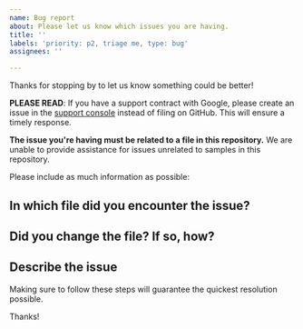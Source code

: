 ```yaml
---
name: Bug report
about: Please let us know which issues you are having.
title: ''
labels: 'priority: p2, triage me, type: bug'
assignees: ''

---
```


Thanks for stopping by to let us know something could be better!

**PLEASE READ**: If you have a support contract with Google, please create an issue in the [support console](https://cloud.google.com/support/) instead of filing on GitHub. This will ensure a timely response.

**The issue you're having must be related to a file in this repository.** We are unable to provide assistance for issues unrelated to samples in this repository.

Please include as much information as possible:

## In which file did you encounter the issue?
<!-- Please provide the full path to the file, to avoid ambiguity -->

## Did you change the file? If so, how?
<!-- A diff would be helpful; otherwise, a description -->

## Describe the issue
<!-- Please be specific. Copying and pasting your invocation and the entire
output is often helpful. -->

Making sure to follow these steps will guarantee the quickest resolution possible.

Thanks!